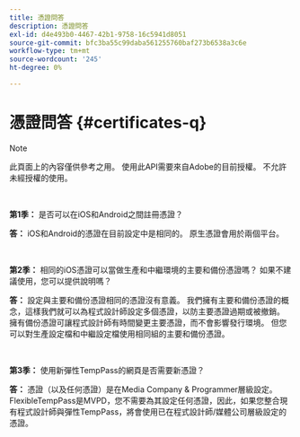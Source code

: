```yaml
---
title: 憑證問答
description: 憑證問答
exl-id: d4e493b0-4467-42b1-9758-16c5941d8051
source-git-commit: bfc3ba55c99daba561255760baf273b6538a3c6e
workflow-type: tm+mt
source-wordcount: '245'
ht-degree: 0%

---
```


# 憑證問答 {#certificates-q}

>[!NOTE]
>
>此頁面上的內容僅供參考之用。 使用此API需要來自Adobe的目前授權。 不允許未經授權的使用。

</br>

**第1季：** 是否可以在iOS和Android之間註冊憑證？

**答：** iOS和Android的憑證在目前設定中是相同的。 原生憑證會用於兩個平台。

</br>

**第2季：** 相同的iOS憑證可以當做生產和中繼環境的主要和備份憑證嗎？ 如果不建議使用，您可以提供說明嗎？

**答：** 設定與主要和備份憑證相同的憑證沒有意義。 我們擁有主要和備份憑證的概念，這樣我們就可以為程式設計師設定多個憑證，以防主要憑證過期或被撤銷。 擁有備份憑證可讓程式設計師有時間變更主要憑證，而不會影響發行環境。 但您可以對生產設定檔和中繼設定檔使用相同組的主要和備份憑證。

</br>

**第3季：** 使用新彈性TempPass的網頁是否需要新憑證？ 

**答：** 憑證（以及任何憑證）是在Media Company &amp; Programmer層級設定。 FlexibleTempPass是MVPD，您不需要為其設定任何憑證，因此，如果您整合現有程式設計師與彈性TempPass，將會使用已在程式設計師/媒體公司層級設定的憑證。
